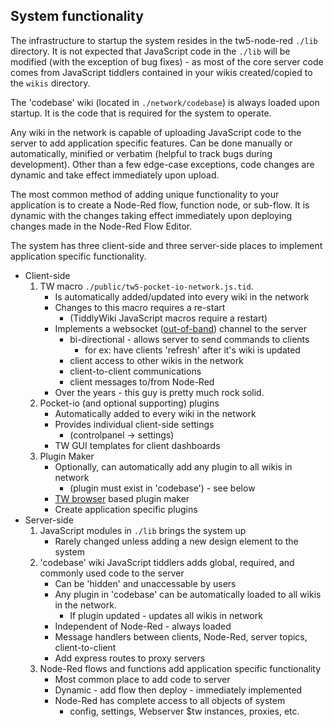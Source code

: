 ## System functionality

The infrastructure to startup the system resides in the tw5-node-red `./lib` directory. It is not expected that JavaScript code in the `./lib` will be modified (with the exception of bug fixes) - as most of the core server code comes from JavaScript tiddlers contained in your wikis created/copied to the `wikis` directory.

The 'codebase' wiki (located in `./network/codebase`) is always loaded upon startup. It is the code that is required for the system to operate. 

Any wiki in the network is capable of uploading JavaScript code to the server to add application specific features. Can be done manually or automatically, minified or verbatim (helpful to track bugs during development). Other than a few edge-case exceptions, code changes are dynamic and take effect immediately upon upload.

The most common method of adding unique functionality to your application is to create a Node-Red flow, function node, or sub-flow. It is dynamic with the changes taking effect immediately upon deploying changes made in the Node-Red Flow Editor.

The system has three client-side and three server-side places to implement application specific functionality.

* Client-side 
    1) TW macro `./public/tw5-pocket-io-network.js.tid`.
        * Is automatically added/updated into every wiki in the network
        * Changes to this macro requires a re-start
            * (TiddlyWiki JavaScript macros require a restart)
        * Implements a websocket ([out-of-band](https://en.wikipedia.org/wiki/Out-of-band_management)) channel to the server
            * bi-directional - allows server to send commands to clients
                * for ex: have clients 'refresh' after it's wiki is updated
            * client access to other wikis in the network
            * client-to-client communications
            * client messages to/from Node-Red
        * Over the years - this guy is pretty much rock solid.
    2) Pocket-io (and optional supporting) plugins
        * Automatically added to every wiki in the network 
        * Provides individual client-side settings
            * (controlpanel -> settings) 
        * TW GUI templates for client dashboards
    3) Plugin Maker
       * Optionally, can automatically add any plugin to all wikis in network
           * (plugin must exist in 'codebase') - see below
       * [TW browser](https://tiddlywiki.com/dev/static/How%2520to%2520create%2520plugins%2520in%2520the%2520browser.html) based plugin maker
       * Create application specific plugins
&nbsp;
* Server-side
    1) JavaScript modules in `./lib` brings the system up
        * Rarely changed unless adding a new design element to the system
    2) 'codebase' wiki JavaScript tiddlers adds global, required, and commonly used code to the server
        * Can be 'hidden' and unaccessable by users
        * Any plugin in 'codebase' can be automatically loaded to all wikis in the network.
            * If plugin updated - updates all wikis in network
        * Independent of Node-Red - always loaded
        * Message handlers between clients, Node-Red, server topics, client-to-client
        * Add express routes to proxy servers 
    3) Node-Red flows and functions add application specific functionality
        * Most common place to add code to server
        * Dynamic - add flow then deploy - immediately implemented
        * Node-Red has complete access to all objects of system
            * config, settings, Webserver $tw instances, proxies, etc.

